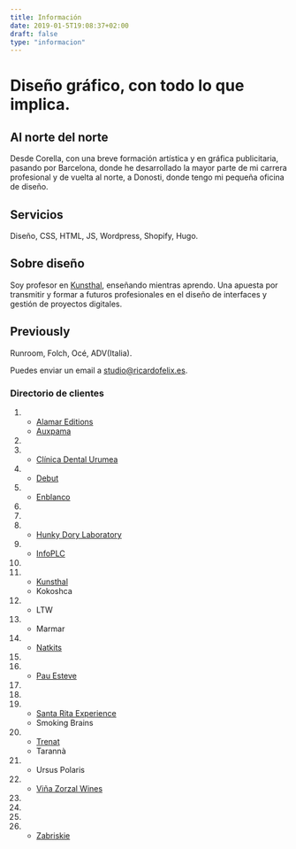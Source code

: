 ```yaml
---
title: Información
date: 2019-01-5T19:08:37+02:00
draft: false
type: "informacion"
---
```

#  Diseño gráfico, con todo lo que implica.  

## Al norte del norte
Desde Corella, con una breve formación artística y en gráfica publicitaria, pasando por Barcelona, donde he desarrollado la mayor parte de mi carrera profesional y de vuelta al norte, a Donosti, donde tengo mi pequeña oficina de diseño.

## Servicios
Diseño, CSS, HTML, JS, Wordpress, Shopify, Hugo.

## Sobre diseño
Soy profesor en [Kunsthal](https://kunsthal.es), enseñando mientras aprendo. Una apuesta por transmitir y formar a futuros profesionales en el diseño de interfaces y gestión de proyectos digitales.

## Previously
Runroom, Folch, Océ, ADV(Italia).

Puedes enviar un email a [studio@ricardofelix.es](mailto:studio@ricardofelix.es).

</section>
<section class="pageInfo__grid">

### Directorio de clientes

1. 
    * [Alamar Editions](https://alamareditions.com)
    * [Auxpama](https://auxpama.net)
2. 
3. 
    * [Clínica Dental Urumea](https://clinicadentalurumea.com)
4. 
    * [Debut](https://debut.cat)
5. 
    * [Enblanco](https://enblanco-studio.de/)
6. 
7. 
8. 
    * [Hunky Dory Laboratory](https://unkydorylab.com)
9. 
    * [InfoPLC](https://infoplc.net)
10. 
11. 
    * [Kunsthal](https://kunsthal.es)
    * Kokoshca
12. 
    * LTW
13. 
    * Marmar
14. 
    * [Natkits](https://natkits.com)
15. 
17. 
    * [Pau Esteve](https://pauesteve.net)
18. 
19. 
20. 
    * [Santa Rita Experience](https://santaritaexperience.com)
    * Smoking Brains
22. 
    * [Trenat](https://trenat.com)
    * Tarannà
23. 
    * Ursus Polaris
24. 
    * [Viña Zorzal Wines](https://vinazorzalwines.com)
25. 
26. 
27. 
28. 
    * [Zabriskie](https://zabriskie.de)